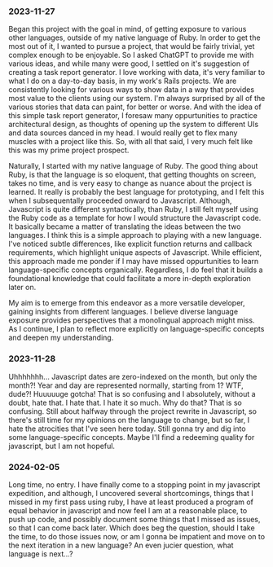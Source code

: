 ### 2023-11-27

Began this project with the goal in mind, of getting exposure to various other languages,
outside of my native language of Ruby. In order to get the most out of it, I wanted to
pursue a project, that would be fairly trivial, yet complex enough to be enjoyable. So
I asked ChatGPT to provide me with various ideas, and while many were good, I settled on
it's suggestion of creating a task report generator. I love working with data, it's very
familiar to what I do on a day-to-day basis, in my work's Rails projects. We are consistently
looking for various ways to show data in a way that provides most value to the clients using
our system. I'm always surprised by all of the various stories that data can paint, for
better or worse. And with the idea of this simple task report generator, I foresaw many
oppurtunities to practice architectural design, as thoughts of opening up the system to
different UIs and data sources danced in my head. I would really get to flex many muscles
with a project like this. So, with all that said, I very much felt like this was my prime
project prospect.

Naturally, I started with my native language of Ruby. The good thing about
Ruby, is that the language is so eloquent, that getting thoughts on screen, takes no
time, and is very easy to change as nuance about the project is learned. It really is
probably the best language for prototyping, and I felt this when I subsequentally proceeded
onward to Javascript. Although, Javascript is quite different syntactically, than Ruby, I still
felt myself using the Ruby code as a template for how I would structure the Javascript
code. It basically became a matter of translating the ideas between the two languages.
I think this is a simple approach to playing with a new language.
I've noticed subtle differences, like explicit function returns and callback requirements,
which highlight unique aspects of Javascript. While efficient, this
approach made me ponder if I may have missed oppurtunities to learn language-specific concepts
organically. Regardless, I do feel that it builds a foundational knowledge that could facilitate
a more in-depth exploration later on.

My aim is to emerge from this endeavor as a more versatile developer, gaining
insights from different languages. I believe diverse language exposure provides
perspectives that a monolingual approach might miss. As I continue, I plan to
reflect more explicitly on language-specific concepts and deepen my understanding.

### 2023-11-28
Uhhhhhhh... Javascript dates are zero-indexed on the month, but only the month?! Year
and day are represented normally, starting from 1? WTF, dude?! Huuuuuge gotcha! That is
so confusing and I absolutely, without a doubt, hate that. I hate that. I hate it so much.
Why do that? That is so confusing. Still about halfway through the project rewrite in
Javascript, so there's still time for my opinions on the language to change, but so far,
I hate the atrocities that I've seen here today. Still gonna try and dig into some
language-specific concepts. Maybe I'll find a redeeming quality for javascript, but
I am not hopeful.

### 2024-02-05
Long time, no entry. I have finally come to a stopping point in my javascript expedition,
and although, I uncovered several shortcomings, things that I missed in my first pass using
ruby, I have at least produced a program of equal behavior in javascript and now feel I
am at a reasonable place, to push up code, and possibly document some things that I missed
as issues, so that I can come back later. Which does beg the question, should I take the
time, to do those issues now, or am I gonna be impatient and move on to the next iteration
in a new language? An even jucier question, what language is next...?

